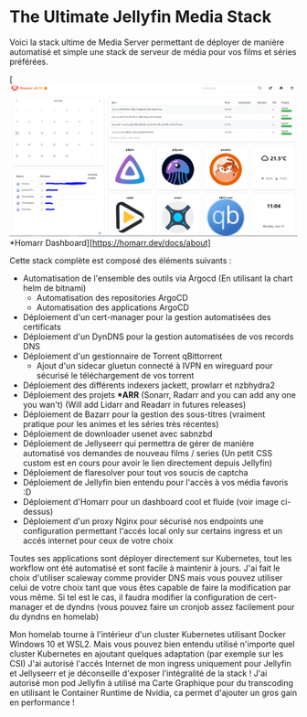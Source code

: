 # The Ultimate Jellyfin Media Stack
Voici la stack ultime de Media Server permettant de déployer de manière automatisé et simple une stack de serveur de média pour vos films et séries préférées.

[![Homarr Dashboard](./medias/homarr.PNG "Homarr Dashboard")*Homarr Dashboard][https://homarr.dev/docs/about]

Cette stack complète est composé des éléments suivants :
- Automatisation de l'ensemble des outils via Argocd (En utilisant la chart helm de bitnami)
  - Automatisation des repositories ArgoCD
  - Automatisation des applications ArgoCD
- Déploiement d'un cert-manager pour la gestion automatisées des certificats
- Déploiement d'un DynDNS pour la gestion automatisées de vos records DNS
- Déploiement d'un gestionnaire de Torrent qBittorrent
  - Ajout d'un sidecar gluetun connecté à IVPN en wireguard pour sécurisé le téléchargement de vos torrent
- Déploiement des différents indexers jackett, prowlarr et nzbhydra2
- Déploiement des projets **\*ARR** (Sonarr, Radarr and you can add any one you wan't) (Will add Lidarr and Readarr in futures releases)
- Déploiement de Bazarr pour la gestion des sous-titres (vraiment pratique pour les animes et les séries très récentes)
- Déploiement de downloader usenet avec sabnzbd
- Déploiement de Jellyseerr qui permettra de gérer de manière automatisé vos demandes de nouveau films / series (Un petit CSS custom est en cours pour avoir le lien directement depuis Jellyfin)
- Déploiement de flaresolver pour tout vos soucis de captcha
- Déploiement de Jellyfin bien entendu pour l'accès à vos média favoris :D
- Déploiement d'Homarr pour un dashboard cool et fluide (voir image ci-dessus)
- Déploiement d'un proxy Nginx pour sécurisé nos endpoints une configuration permettant l'accés local only sur certains ingress et un accés internet pour ceux de votre choix

Toutes ses applications sont déployer directement sur Kubernetes, tout les workflow ont été automatisé et sont facile à maintenir à jours. J'ai fait le choix d'utiliser scaleway comme provider DNS mais vous pouvez utiliser celui de votre choix tant que vous êtes capable de faire la modification par vous même. Si tel est le cas, il faudra modifier la configuration de cert-manager et de dyndns (vous pouvez faire un cronjob assez facilement pour du dyndns en homelab)

Mon homelab tourne à l'intérieur d'un cluster Kubernetes utilisant Docker Windows 10 et WSL2. Mais vous pouvez bien entendu utilisé n'importe quel cluster Kubernetes en ajoutant quelques adaptation (par exemple sur les CSI)
J'ai autorisé l'accés Internet de mon ingress uniquement pour Jellyfin et Jellyseerr et je déconseille d'exposer l'intégralité de la stack !
J'ai autorisé mon pod Jellyfin à utilisé ma Carte Graphique pour du transcoding en utilisant le Container Runtime de Nvidia, ca permet d'ajouter un gros gain en performance !